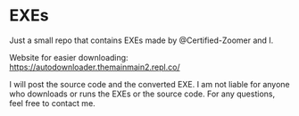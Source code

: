 # EXEs
Just a small repo that contains EXEs made by @Certified-Zoomer and I.

Website for easier downloading: https://autodownloader.themainmain2.repl.co/

I will post the source code and the converted EXE. I am not liable for anyone who downloads or runs the EXEs or the source code.
For any questions, feel free to contact me.
